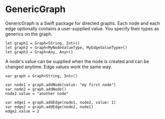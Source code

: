 # GenericGraph

GenericGraph is a Swift package for directed graphs. Each node and each edge optionally contains a user-supplied value. You specify their types as generics on the graph.

```
let graph1 = Graph<String, Int>()
let graph2 = Graph<MyNodeValueType, MyEdgeValueType>()
let graph3 = Graph<Any, Any>()
```

A node's value can be supplied when the node is created and can be changed anytime. Edge values work the same way.

```
var graph = Graph<String, Int>()

var node1 = graph.addNode(value: "my first node")
var node2 = graph.addNode()
node2.value = "another node"

var edge1 = graph.addEdge(node1, node2, value: 1)
var edge2 = graph.addEdge(node2, node1)
edge2.value = 2
```

